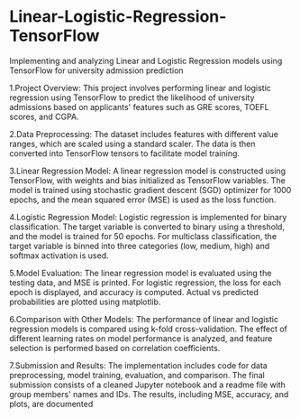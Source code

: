 # Linear-Logistic-Regression-TensorFlow
Implementing and analyzing Linear and Logistic Regression models using TensorFlow for university admission prediction

1.Project Overview: This project involves performing linear and logistic regression using TensorFlow to predict the likelihood of university admissions based on applicants' features such as GRE scores, TOEFL scores, and CGPA.

2.Data Preprocessing: The dataset includes features with different value ranges, which are scaled using a standard scaler. The data is then converted into TensorFlow tensors to facilitate model training.

3.Linear Regression Model: A linear regression model is constructed using TensorFlow, with weights and bias initialized as TensorFlow variables. The model is trained using stochastic gradient descent (SGD) optimizer for 1000 epochs, and the mean squared error (MSE) is used as the loss function.

4.Logistic Regression Model: Logistic regression is implemented for binary classification. The target variable is converted to binary using a threshold, and the model is trained for 50 epochs. For multiclass classification, the target variable is binned into three categories (low, medium, high) and softmax activation is used.

5.Model Evaluation: The linear regression model is evaluated using the testing data, and MSE is printed. For logistic regression, the loss for each epoch is displayed, and accuracy is computed. Actual vs predicted probabilities are plotted using matplotlib.

6.Comparison with Other Models: The performance of linear and logistic regression models is compared using k-fold cross-validation. The effect of different learning rates on model performance is analyzed, and feature selection is performed based on correlation coefficients.

7.Submission and Results: The implementation includes code for data preprocessing, model training, evaluation, and comparison. The final submission consists of a cleaned Jupyter notebook and a readme file with group members' names and IDs. The results, including MSE, accuracy, and plots, are documented
